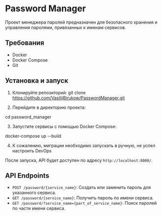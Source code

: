 # Password Manager

Проект менеджера паролей предназначен для безопасного хранения и управления паролями, привязанных к именам сервисов.

## Требования

- Docker
- Docker Compose
- Git

## Установка и запуск

1. Клонируйте репозиторий:
git clone https://github.com/VasilijBirukow/PasswordManager.git

2. Перейдите в директорию проекта:

cd password_manager

3. Запустите сервисы с помощью Docker Compose:

docker-compose up --build

4. К сожалению, миграции необходимо запускать в ручную, не успел настроить DevOps


После запуска, API будет доступен по адресу `http://localhost:8000/`.

## API Endpoints

- `POST /password/{service_name}`: Создать или заменить пароль для указанного сервиса.
- `GET /password/{service_name}`: Получить пароль по имени сервиса.
- `GET /password/?service_name={part_of_service_name}`: Поиск паролей по части имени сервиса.
